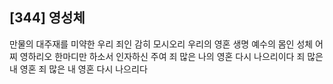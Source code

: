 ## [344] 영성체

만물의 대주재를 미약한 우리 죄인 감히 모시오리 우리의 영혼 생명 예수의 몸인 성체 어찌 영하리오 한마디만 하소서 인자하신 주여 죄 많은 나의 영혼 다시 나으리이다 죄 많은 내 영혼 죄 많은 내 영혼 다시 나으리다
